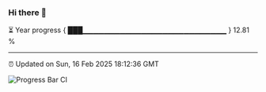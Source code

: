 ### Hi there 👋

⏳ Year progress { ███▁▁▁▁▁▁▁▁▁▁▁▁▁▁▁▁▁▁▁▁▁▁▁▁▁▁▁ } 12.81 %

---

⏰ Updated on Sun, 16 Feb 2025 18:12:36 GMT

![Progress Bar CI](https://github.com/Shyam-Makwana/GitHub-Actions-Demo/workflows/Progress%20Bar%20CI/badge.svg)
